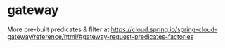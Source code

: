 # gateway

More pre-built predicates & filter at https://cloud.spring.io/spring-cloud-gateway/reference/html/#gateway-request-predicates-factories